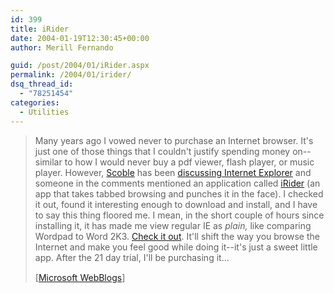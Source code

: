 ```yaml
---
id: 399
title: iRider
date: 2004-01-19T12:30:45+00:00
author: Merill Fernando

guid: /post/2004/01/iRider.aspx
permalink: /2004/01/irider/
dsq_thread_id:
  - "78251454"
categories:
  - Utilities
---
```

<body xmlns="http://www.w3.org/1999/xhtml">
    <div class="Section1">
        <blockquote style='margin-top:5.0pt;margin-bottom:5.0pt'> 
        <p>
            Many years ago I vowed never to purchase an Internet browser. It's just one of those
            things that I couldn't justify spending money on--similar to how I would never buy
            a pdf viewer, flash player, or music player. However, <a href="http://radio.weblogs.com/0001011/" title="http://radio.weblogs.com/0001011/">Scoble</a>&#160;has
            been <a href="http://radio.weblogs.com/0001011/2004/01/14.html#a6183" title="http://radio.weblogs.com/0001011/2004/01/14.html#a6183">discussing
            Internet Explorer</a>&#160;and someone in the comments&#160;mentioned an application
            called <a href="http://www.irider.com/" title="http://www.irider.com/">iRider</a>&#160;(an
            app that takes tabbed browsing and punches it in the face). I checked it out, found
            it interesting enough to download and install, and I have to say this thing floored
            me. I mean, in the short couple of hours since installing it, it has&#160;made me
            view regular IE as <em><i>plain,</i></em> like comparing Wordpad to Word 2K3. <a href="http://www.irider.com/irider/index.htm#QuickOverview" title="http://www.irider.com/irider/index.htm#QuickOverview">Check
            it out</a>. It'll shift the way you browse the Internet and make you feel good while
            doing it--it's just a sweet little app. After the 21 day trial, I'll be purchasing
            it...
        </p>
        <p class="MsoNormal">
            <img border="0" width="1" height="1" id="_x0000_i1025" src="http://blogs.msdn.com/tristanc/aggbug/58736.aspx" />
            <br />
            [<a href="http://blogs.msdn.com/tristanc/archive/2004/01/14/58736.aspx">Microsoft
            WebBlogs</a>]
        </p>
        </blockquote>
    </div>
</body>